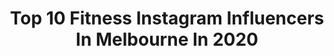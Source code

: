 ---
title: Top 10 Fitness Instagram Influencers In Melbourne In 2020
description: >-
  Find top fitness Instagram influencers in Melbourne in 2020. Most popular hashtags: #melbourne #fitness #instafit #braincancer.
platform: Instagram
profiles:
  - username: "g.b.x.o"
    fullname: >-
      ➕🅶.🅱.🆇.🅾 ➕
    location: "Australia"
    followers: 40651
    engagement: 376
    commentsToLikes: 0.018233
    avatar: "https://scontent-lhr8-1.cdninstagram.com/v/t51.2885-19/s320x320/67719414_1156843317845735_370973857412022272_n.jpg?_nc_ht=scontent-lhr8-1.cdninstagram.com&_nc_ohc=UW7FaMinJPkAX-TcOSe&oh=684166383ddbdd83c4d99678e82d4b50&oe=5EBB0887"
    verified: false
    hashtags: "#photography, #fashionmen, #nike, #mensfashionblog"
  - username: "candice_wyatt_10"
    fullname: >-
      CANDICE WYATT
    location: "Australia"
    followers: 10473
    engagement: 663
    commentsToLikes: 0.043647
    avatar: "https://scontent-ams4-1.cdninstagram.com/v/t51.2885-19/s320x320/65867414_498439100891383_3436236010193682432_n.jpg?_nc_ht=scontent-ams4-1.cdninstagram.com&_nc_ohc=7_zoLr21nhMAX-bvBk_&oh=b492d3a818647fff4494b51578d4f084&oe=5EBCE576"
    verified: false
    hashtags: "#formula1, #brain, #crownimgtennisparty, #longlunch"
  - username: "timkfarley"
    fullname: >-
      Tim Farley
    location: "Australia"
    followers: 5484
    engagement: 587
    commentsToLikes: 0.032813
    avatar: "https://scontent-bos3-1.cdninstagram.com/v/t51.2885-19/s320x320/53515228_546752432514756_7069414812282781696_n.jpg?_nc_ht=scontent-bos3-1.cdninstagram.com&_nc_ohc=L69w3m8vB4sAX-csvOU&oh=aeb39d012bc96153e31362fac46650df&oe=5EB9B794"
    verified: false
    hashtags: "#acrobat, #kicks, #martialarts, #urbanclimb"
  - username: "walt_collins"
    fullname: >-
      Walt Collins
    location: "Australia"
    followers: 22929
    engagement: 342
    commentsToLikes: 0.037118
    avatar: "https://scontent-lhr8-1.cdninstagram.com/v/t51.2885-19/s320x320/74621024_2468661809922163_7852347544586682368_n.jpg?_nc_ht=scontent-lhr8-1.cdninstagram.com&_nc_ohc=Qa7zytnWT5AAX-g11es&oh=a962c5e8b7e6f1150b3afed9b74debe2&oe=5EBAAC2B"
    verified: false
    hashtags: "#excavator, #martinis, #tennis, #pecks"
  - username: "priyaserrao"
    fullname: >-
      Priya Serrao
    location: "Australia"
    followers: 18180
    engagement: 437
    commentsToLikes: 0.037150
    avatar: "https://scontent-lhr8-1.cdninstagram.com/v/t51.2885-19/s320x320/67601825_235188414042709_672280068222877696_n.jpg?_nc_ht=scontent-lhr8-1.cdninstagram.com&_nc_ohc=wApwZbnpoPIAX_1ggeq&oh=68e669dafe9716d006f7adb3412341e2&oe=5EB918C3"
    verified: false
    hashtags: "#weekendvibes, #stylediaries, #beach, #lifetyle"
  - username: "yo.ab_"
    fullname: >-
      alasdair barrie 🇦🇺🇩🇪🇨🇦
    location: "Australia"
    followers: 22746
    engagement: 694
    commentsToLikes: 0.044913
    avatar: "https://scontent-ams4-1.cdninstagram.com/v/t51.2885-19/s320x320/57437752_442113192999232_1788749910510665728_n.jpg?_nc_ht=scontent-ams4-1.cdninstagram.com&_nc_ohc=KBd2qxWt1T8AX9iPCnq&oh=003ebe924432a272e3b5afab3aad8700&oe=5EBD0861"
    verified: false
    hashtags: "#badboys, #gym, #whitesmile, #white"
  - username: "miguel_hand_balance"
    fullname: >-
      Miguel Sant'ana
    location: "Australia"
    followers: 102366
    engagement: 235
    commentsToLikes: 0.016433
    avatar: "https://scontent-ams4-1.cdninstagram.com/v/t51.2885-19/s320x320/69429637_2679240525441893_6101109582086537216_n.jpg?_nc_ht=scontent-ams4-1.cdninstagram.com&_nc_ohc=ljVVvG9qGg0AX_y4Ttb&oh=461cfa2eea4569a7d2c86be6707d30fd&oe=5EB9ADEC"
    verified: false
    hashtags: "#workout, #hkyoga, #armbalance, #inversions"
  - username: "fitforfooty"
    fullname: >-
      Fit For Footy - AFL Endorsed
    location: "Australia"
    followers: 12231
    engagement: 752
    commentsToLikes: 0.027723
    avatar: "https://scontent-ams4-1.cdninstagram.com/v/t51.2885-19/s320x320/42100160_467106667114414_1099760624210018304_n.jpg?_nc_ht=scontent-ams4-1.cdninstagram.com&_nc_ohc=A-Yd3mqO2W8AX9BM527&oh=62a6de8ee0fac2030a24a902103adf74&oe=5EB969A2"
    verified: false
    hashtags: "#adelaidecrows, #portadelaide, #adelaide, #giants"
  - username: "annaleisevarga"
    fullname: >-
      Annaleise Varga
    location: "Australia"
    followers: 5388
    engagement: 711
    commentsToLikes: 0.102403
    avatar: "https://scontent-lhr8-1.cdninstagram.com/v/t51.2885-19/s320x320/39389819_303492516898898_6496793000532770816_n.jpg?_nc_ht=scontent-lhr8-1.cdninstagram.com&_nc_ohc=xu9QmhhzKTcAX_aZTzw&oh=b0ff1ee2eeed9b1c37fc106100e716ff&oe=5EB91412"
    verified: false
    hashtags: ""
  - username: "bridgetkwilliams_"
    fullname: >-
      Bridget Williams👸🏼🐝
    location: "Australia"
    followers: 366884
    engagement: 226
    commentsToLikes: 0.071359
    avatar: "https://scontent-lhr8-1.cdninstagram.com/v/t51.2885-19/s320x320/44271935_953711101484724_785495754037788672_n.jpg?_nc_ht=scontent-lhr8-1.cdninstagram.com&_nc_ohc=oiXWMotrSJAAX-Lw1zR&oh=ee1deea63297eb11239693b9a6a61edf&oe=5EB98A8A"
    verified: false
    hashtags: "#home, #dontsettle, #motivation, #homebound"
---